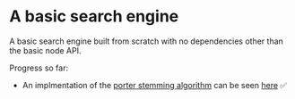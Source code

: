 # A basic search engine

A basic search engine built from scratch with no dependencies other than the basic node API. 

Progress so far:

- An implmentation of the [porter stemming algorithm](https://tartarus.org/martin/PorterStemmer/index.html) can be seen [here](./stemming/porter/README.md) ✅

